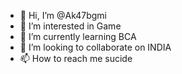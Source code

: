 - 👋 Hi, I’m @Ak47bgmi
- 👀 I’m interested in Game
- 🌱 I’m currently learning BCA
- 💞️ I’m looking to collaborate on INDIA
- 📫 How to reach me sucide

<!---
Ak47bgmi1/Ak47bgmi1 is a ✨ special ✨ repository because its `README.md` (this file) appears on your GitHub profile.
You can click the Preview link to take a look at your changes.

